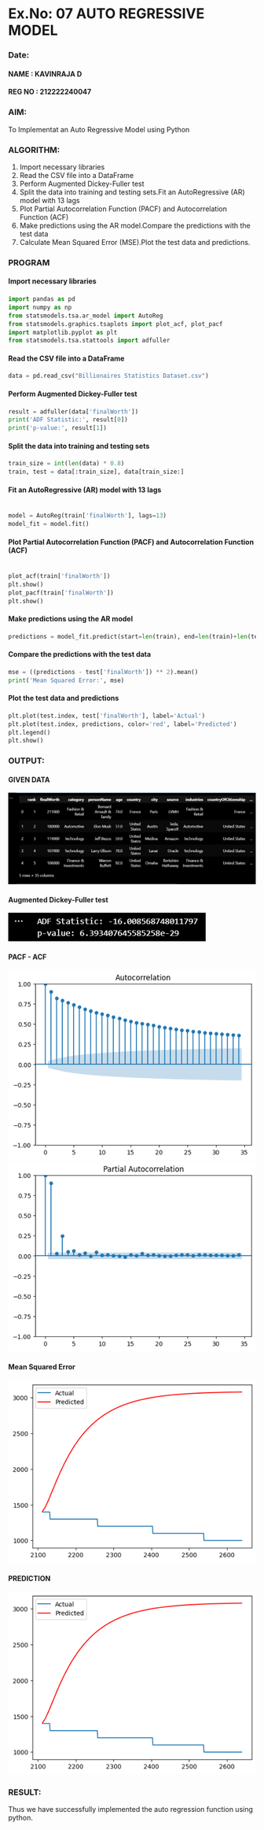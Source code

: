 # Ex.No: 07                                       AUTO REGRESSIVE MODEL
### Date: 
#### NAME : KAVINRAJA D
#### REG NO : 212222240047
### AIM:
To Implementat an Auto Regressive Model using Python
### ALGORITHM:
1. Import necessary libraries
2. Read the CSV file into a DataFrame
3. Perform Augmented Dickey-Fuller test
4. Split the data into training and testing sets.Fit an AutoRegressive (AR) model with 13 lags
5. Plot Partial Autocorrelation Function (PACF) and Autocorrelation Function (ACF)
6. Make predictions using the AR model.Compare the predictions with the test data
7. Calculate Mean Squared Error (MSE).Plot the test data and predictions.
### PROGRAM
#### Import necessary libraries
```py
import pandas as pd
import numpy as np
from statsmodels.tsa.ar_model import AutoReg
from statsmodels.graphics.tsaplots import plot_acf, plot_pacf
import matplotlib.pyplot as plt
from statsmodels.tsa.stattools import adfuller
```
#### Read the CSV file into a DataFrame
```py
data = pd.read_csv("Billionaires Statistics Dataset.csv")
```
#### Perform Augmented Dickey-Fuller test
```py
result = adfuller(data['finalWorth'])
print('ADF Statistic:', result[0])
print('p-value:', result[1])
```
#### Split the data into training and testing sets
```py
train_size = int(len(data) * 0.8)
train, test = data[:train_size], data[train_size:]
```
#### Fit an AutoRegressive (AR) model with 13 lags
```py

model = AutoReg(train['finalWorth'], lags=13)
model_fit = model.fit()
```
#### Plot Partial Autocorrelation Function (PACF) and Autocorrelation Function (ACF)
```py

plot_acf(train['finalWorth'])
plt.show()
plot_pacf(train['finalWorth'])
plt.show()
```
#### Make predictions using the AR model
```py
predictions = model_fit.predict(start=len(train), end=len(train)+len(test)-1, dynamic=False)
```
#### Compare the predictions with the test data
```py
mse = ((predictions - test['finalWorth']) ** 2).mean()
print('Mean Squared Error:', mse)
```
#### Plot the test data and predictions
```py
plt.plot(test.index, test['finalWorth'], label='Actual')
plt.plot(test.index, predictions, color='red', label='Predicted')
plt.legend()
plt.show()
```
### OUTPUT:
#### GIVEN DATA
![output](./output/o1.png)
#### Augmented Dickey-Fuller test
![output](./output/o6.png)
#### PACF - ACF
![output](./output/o2.png)
![output](./output/o3.png)
#### Mean Squared Error
![output](./output/o5.png)
#### PREDICTION
![output](./output/o5.png)
### RESULT:
Thus we have successfully implemented the auto regression function using python.
